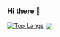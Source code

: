 ### Hi there 👋

[![Top Langs](https://github-readme-stats.vercel.app/api/top-langs/?username=dscription)](https://github.com/dscription/github-readme-stats)
<img align="center" src="https://github-readme-stats.vercel.app/api/pin/?username=dscription" />
<!--
**dscription/dscription** is a ✨ _special_ ✨ repository because its `README.md` (this file) appears on your GitHub profile.

Here are some ideas to get you started:

- 🔭 I’m currently working on ...
- 🌱 I’m currently learning ...
- 👯 I’m looking to collaborate on ...
- 🤔 I’m looking for help with ...
- 💬 Ask me about ...
- 📫 How to reach me: ...
- 😄 Pronouns: ...
- ⚡ Fun fact: ...
-->
